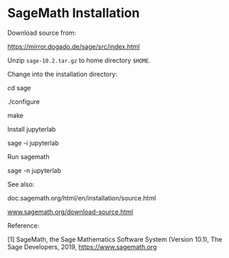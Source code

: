 # SageMath Installation

Download source from:

https://mirror.dogado.de/sage/src/index.html

Unzip <code>sage-10.2.tar.gz</code> to home directory <code>$HOME</code>.

Change into the installation directory:

cd sage

./configure

make

Install jupyterlab 

sage -i jupyterlab

Run sagemath

sage -n jupyterlab

See also:

doc.sagemath.org/html/en/installation/source.html

www.sagemath.org/download-source.html

Reference:

[1] SageMath, the Sage Mathematics Software System (Version 10.1), The Sage Developers, 2019, https://www.sagemath.org


